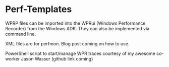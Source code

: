 # Perf-Templates

WPRP files can be imported into the WPRui (Windows Performance Recorder) from the Windows ADK. They can also be implemented via command line.

XML files are for perfmon. Blog post coming on how to use.

PowerShell script to start/manage WPR traces courtesy of my awesome co-worker Jason Wasser (github link coming)
